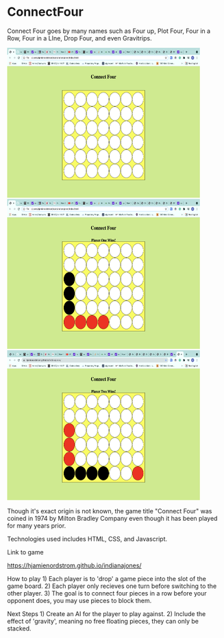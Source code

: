 # ConnectFour

Connect Four goes by many names such as Four up, Plot Four, Four in a Row, Four in a LIne, Drop Four, and even Gravitrips.

<img src="photos/empty board.png" width="450" height="350">

<img src="photos/player one wins.png" width="450" height="350">

<img src="photos/player two wins.png" width="450" height="350">

Though it's exact origin is not known, the game title "Connect Four" was coined in 1974 by Milton Bradley Company even though it has been played for many years prior.

Technologies used includes HTML, CSS, and Javascript. 

Link to game

https://hjamienordstrom.github.io/indianajones/

How to play
    1) Each player is to 'drop' a game piece into the slot of the game board. 
    2) Each player only recieves one turn before switching to the other player. 
    3) The goal is to connect four pieces in a row before your opponent does, you may use pieces to block them. 

Next Steps
    1) Create an AI for the player to play against. 
    2) Include the effect of 'gravity', meaning no free floating pieces, they can only be stacked.
